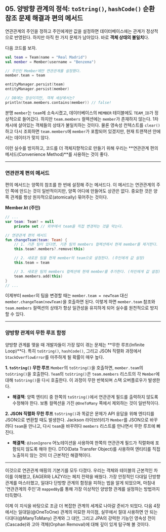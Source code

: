 ## 05\. 양방향 관계의 정석: `toString()`, `hashCode()` 순환 참조 문제 해결과 편의 메서드

연관관계의 주인을 정하고 주인에게만 값을 설정하면 데이터베이스에는 관계가 정상적으로 반영된다. 하지만 아직 한 가지 문제가 남아있다. 바로 **객체 상태의 불일치**다.

다음 코드를 보자.

```kotlin
val team = Team(name = "Real Madrid")
val member = Member(username = "Benzema")

// 주인인 Member에만 연관관계를 설정했다.
member.team = team

entityManager.persist(team)
entityManager.persist(member)

// DB에는 정상이지만, 객체 세상에서는?
println(team.members.contains(member)) // false!
```

분명 `member`는 `team`에 소속시켰고, 데이터베이스의 `MEMBER` 테이블에도 `TEAM_ID`가 정상적으로 들어갔다. 하지만 `team.members` 컬렉션에는 `member`가 존재하지 않는다. 1차 캐시에 살아있는 객체들의 상태가 불일치하는 것이다. 물론 영속성 컨텍스트를 `clear()`하고 다시 조회하면 `team.members`에 `member`가 포함되어 있겠지만, 현재 트랜잭션 안에서는 데이터가 맞지 않다.

이런 실수를 방지하고, 코드를 더 객체지향적으로 만들기 위해 우리는 \*\*연관관계 편의 메서드(Convenience Method)\*\*를 사용하는 것이 좋다.

-----

### **연관관계 편의 메서드**

편의 메서드는 양쪽의 참조를 한 번에 설정해 주는 메서드다. 이 메서드는 연관관계의 주인 쪽에 만드는 것이 일반적이지만, 양쪽 어디에 만들어도 상관은 없다. 중요한 것은 양쪽 관계를 항상 원자적으로(atomically) 묶어주는 것이다.

**Member.kt (주인)**

```kotlin
// ...
var team: Team? = null
    private set // 외부에서 team을 직접 변경하는 것을 막는다.

// 연관관계 편의 메서드
fun changeTeam(team: Team) {
    // 1. 기존 팀이 있다면, 기존 팀의 members 컬렉션에서 현재 member를 제거한다.
    this.team?.members?.remove(this)

    // 2. 새로운 팀을 현재 member의 team으로 설정한다. (주인에게 값 설정)
    this.team = team

    // 3. 새로운 팀의 members 컬렉션에 현재 member를 추가한다. (하인에게 값 설정)
    team.members.add(this)
}
// ...
```

이제부터 `member`의 팀을 변경할 때는 `member.team = newTeam` 대신 `member.changeTeam(newTeam)`을 호출하면 된다. 이렇게 하면 `member.team` 참조와 `team.members` 컬렉션의 상태가 항상 일관성을 유지하게 되어 실수를 원천적으로 방지할 수 있다.

-----

### **양방향 관계의 무한 루프 함정**

양방향 관계를 맺을 때 개발자들이 가장 많이 겪는 문제는 \*\*무한 루프(Infinite Loop)\*\*다. 특히 `toString()`, `hashCode()`, 그리고 JSON 직렬화 과정에서 `StackOverflowError`를 마주하게 될 확률이 매우 높다.

**1. `toString()` 무한 루프**
`Member`의 `toString()`을 호출하면, `member.team`의 `toString()`을 호출한다. `Team`의 `toString()`은 `team.members` 리스트의 각 `Member`에 대해 `toString()`을 다시 호출한다. 이 과정이 무한 반복되며 스택 오버플로우가 발생한다.

  * **해결책**: 양쪽 엔티티 중 한쪽의 `toString()`에서 연관관계 필드를 출력하지 않도록 수정해야 한다. 보통 컬렉션을 가진 `@OneToMany` 쪽에서 제외하는 것이 일반적이다.

**2. JSON 직렬화 무한 루프**
`toString()`과 똑같은 문제가 API 응답을 위해 엔티티를 JSON으로 변환할 때도 발생한다. Jackson 라이브러리가 `Member`를 JSON으로 바꾸려다 `team`을 만나고, 다시 `team`을 바꾸려다 `members` 리스트를 만나면서 무한 루프에 빠진다.

  * **해결책**: `@JsonIgnore` 어노테이션을 사용하여 한쪽의 연관관계 필드가 직렬화에 포함되지 않도록 해야 한다. DTO(Data Transfer Object)를 사용하여 엔티티를 직접 노출하지 않는 것이 더 근본적인 해결책이다.

-----

이것으로 연관관계 매핑의 기본기를 모두 다졌다. 우리는 객체와 테이블의 근본적인 차이를 이해했고, EAGER와 LAZY라는 페치 전략을 배웠다. 가장 안정적인 다대일 단방향 관계를 마스터했고, 일대다 단방향 관계의 함정을 피하는 법을 알게 되었으며, 마침내 '연관관계의 주인'과 `mappedBy`를 통해 가장 이상적인 양방향 관계를 설정하는 방법까지 터득했다.

이제 이 지식을 바탕으로 조금 더 복잡한 관계의 세계로 나아갈 준비가 되었다. 다음 4장에서는 일대일(@OneToOne) 관계의 미묘한 차이점, 실무에서 절대 사용하면 안 되는 다대다(@ManyToMany) 관계와 그 대안, 그리고 JPA의 강력한 기능인 영속성 전이(Cascade)와 고아 객체(Orphan Removal)에 대해 깊이 있게 탐구해 볼 것이다.